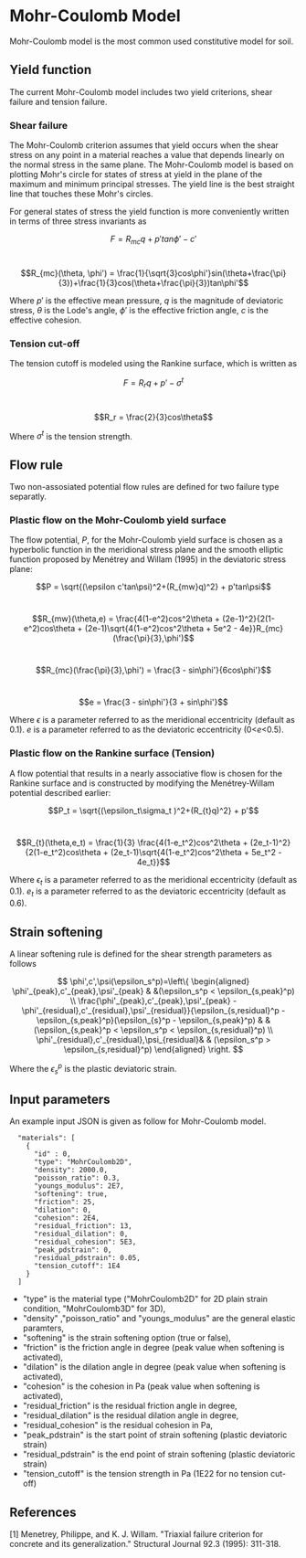 # Mohr-Coulomb Model

Mohr-Coulomb model is the most common used constitutive model for soil.

## Yield function

The current Mohr-Coulomb model includes two yield criterions, shear failure and tension failure. 

### Shear failure

The Mohr-Coulomb criterion assumes that yield occurs when the shear stress on any point in a material reaches a value that depends linearly on the normal stress in the same plane. The Mohr-Coulomb model is based on plotting Mohr's circle for states of stress at yield in the plane of the maximum and minimum principal stresses. The yield line is the best straight line that touches these Mohr's circles.

For general states of stress the yield function is more conveniently written in terms of three stress invariants as

$$F = R_{mc}q+p'tan \phi' - c'$$ 
<br/>

$$R_{mc}(\theta, \phi') = \frac{1}{\sqrt{3}cos\phi'}sin(\theta+\frac{\pi}{3})+\frac{1}{3}cos(\theta+\frac{\pi}{3})tan\phi'$$

Where $p'$ is the effective mean pressure, $q$ is the magnitude of deviatoric stress, $\theta$ is the Lode's angle, $\phi'$ is the effective friction angle, $c$ is the effective cohesion.
### Tension cut-off

The tension cutoff is modeled using the Rankine surface, which is written as

$$F = R_{r}q+p' - \sigma ^t$$
<br/>

$$R_r = \frac{2}{3}cos\theta$$

Where $\sigma ^t$ is the tension strength.

## Flow rule

Two non-assosiated potential flow rules are defined for two failure type separatly.

### Plastic flow on the Mohr-Coulomb yield surface

The flow potential, $P$, for the Mohr-Coulomb yield surface is chosen as a hyperbolic function in the meridional stress plane and the smooth elliptic function proposed by Menétrey and Willam (1995) in the deviatoric stress plane:

$$P = \sqrt{(\epsilon c'tan\psi)^2+(R_{mw}q)^2} + p'tan\psi$$
<br/>

$$R_{mw}(\theta,e) = \frac{4(1-e^2)cos^2\theta + (2e-1)^2}{2(1-e^2)cos\theta + (2e-1)\sqrt{4(1-e^2)cos^2\theta + 5e^2 - 4e}}R_{mc}(\frac{\pi}{3},\phi')$$
<br/>

$$R_{mc}(\frac{\pi}{3},\phi') = \frac{3 - sin\phi'}{6cos\phi'}$$
<br/>

$$e = \frac{3 - sin\phi'}{3 + sin\phi'}$$

Where $\epsilon$ is a parameter referred to as the meridional eccentricity (default as 0.1). $e$ is a parameter referred to as the deviatoric eccentricity (0<$e$<0.5).

### Plastic flow on the Rankine surface (Tension)

A flow potential that results in a nearly associative flow is chosen for the Rankine surface and is constructed by modifying the Menétrey-Willam potential described earlier:

$$P_t = \sqrt{(\epsilon_t\sigma_t )^2+(R_{t}q)^2} + p'$$
<br/>

$$R_{t}(\theta,e_t) = \frac{1}{3} \frac{4(1-e_t^2)cos^2\theta + (2e_t-1)^2}{2(1-e_t^2)cos\theta + (2e_t-1)\sqrt{4(1-e_t^2)cos^2\theta + 5e_t^2 - 4e_t}}$$

Where $\epsilon_t$ is a parameter referred to as the meridional eccentricity (default as 0.1). $e_t$ is a parameter referred to as the deviatoric eccentricity (default as 0.6).
## Strain softening

A linear softening rule is defined for the shear strength parameters as follows

$$ \phi',c',\psi(\epsilon_s^p)=\left\{
\begin{aligned}
\phi'_{peak},c'_{peak},\psi'_{peak} & &(\epsilon_s^p < \epsilon_{s,peak}^p) \\
\frac{\phi'_{peak},c'_{peak},\psi'_{peak} - \phi'_{residual},c'_{residual},\psi'_{residual}}{\epsilon_{s,residual}^p - \epsilon_{s,peak}^p}(\epsilon_{s}^p - \epsilon_{s,peak}^p) & & (\epsilon_{s,peak}^p < \epsilon_s^p < \epsilon_{s,residual}^p) \\
\phi'_{residual},c'_{residual},\psi_{residual}& & (\epsilon_s^p > \epsilon_{s,residual}^p)
\end{aligned}
\right.
$$

Where the $\epsilon_s^p$ is the plastic deviatoric strain.
## Input parameters

An example input JSON is given as follow for Mohr-Coulomb model.

```
  "materials": [
    {
      "id" : 0,
      "type": "MohrCoulomb2D",
	  "density": 2000.0,
	  "poisson_ratio": 0.3,
	  "youngs_modulus": 2E7,
	  "softening": true,
	  "friction": 25,
	  "dilation": 0,
	  "cohesion": 2E4,
	  "residual_friction": 13,
	  "residual_dilation": 0,
	  "residual_cohesion": 5E3,
	  "peak_pdstrain": 0,
	  "residual_pdstrain": 0.05,
	  "tension_cutoff": 1E4
    }
  ]
```
  * "type" is the material type ("MohrCoulomb2D" for 2D plain strain condition, "MohrCoulomb3D" for 3D), 
  * "density" ,"poisson_ratio" and "youngs_modulus" are the general elastic paramters, 
  * "softening" is the strain softening option (true or false), 
  * "friction" is the friction angle in degree (peak value when softening is activated), 
  * "dilation" is the dilation angle in degree (peak value when softening is activated), 
  * "cohesion" is the cohesion in Pa (peak value when softening is activated), 
  * "residual_friction" is the residual friction angle in degree, 
  * "residual_dilation" is the residual dilation angle in degree,
  * "residual_cohesion" is the residual cohesion in Pa, 
  * "peak_pdstrain" is the start point of strain softening (plastic deviatoric strain)
  * "residual_pdstrain" is the end point of strain softening (plastic deviatoric strain)
  * "tension_cutoff" is the tension strength in Pa (1E22 for no tension cut-off)

## References

[1] Menetrey, Philippe, and K. J. Willam. "Triaxial failure criterion for concrete and its generalization." Structural Journal 92.3 (1995): 311-318.
